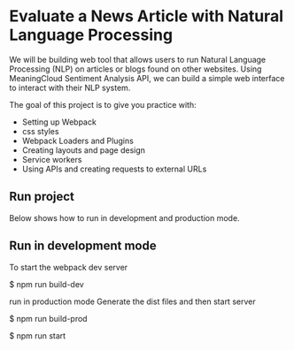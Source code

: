 # Evaluate a News Article with Natural Language Processing

We will be building web tool that allows users to run Natural Language Processing (NLP) on articles or blogs found on other websites. Using MeaningCloud Sentiment Analysis API, we can build a simple web interface to interact with their NLP system.

The goal of this project is to give you practice with:

* Setting up Webpack
* css styles
* Webpack Loaders and Plugins
* Creating layouts and page design
* Service workers
* Using APIs and creating requests to external URLs

## Run project
Below shows how to run in development and production mode.

## Run in development mode
To start the webpack dev server 

$ npm run build-dev

run in production mode
Generate the dist files and then start server 

$ npm run build-prod

$ npm run start
